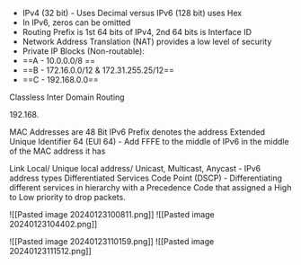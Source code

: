 - IPv4 (32 bit) - Uses Decimal versus IPv6 (128 bit) uses Hex
- In IPv6, zeros can be omitted
- Routing Prefix is 1st 64 bits of IPv4, 2nd 64 bits is Interface ID
- Network Address Translation (NAT) provides a low level of security
- Private IP Blocks (Non-routable):
- ==A - 10.0.0.0/8 ==
- ==B - 172.16.0.0/12 & 172.31.255.25/12==
- ==C - 192.168.0.0==

Classless Inter Domain Routing

192.168.

MAC Addresses are 48 Bit
IPv6 Prefix denotes the address
Extended Unique Identifier 64 (EUI 64) - Add FFFE to the middle of IPv6 in the middle of the MAC address it has

Link Local/ Unique local address/ Unicast, Multicast, Anycast - IPv6 address types
Differentiated Services Code Point (DSCP) - Differentiating different services in hierarchy with a Precedence Code that assigned a High to Low priority to drop packets.

![[Pasted image 20240123100811.png]]
![[Pasted image 20240123104402.png]]

![[Pasted image 20240123110159.png]]
![[Pasted image 20240123111512.png]]
